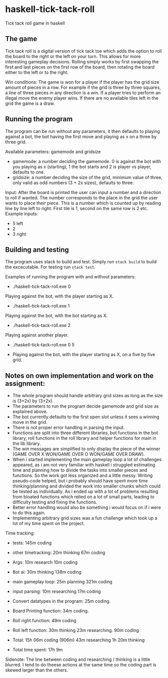 # haskell-tick-tack-roll

Tick tack roll game in haskell

## The game
Tick tack roll is a digital version of tick tack toe which adds the option to roll the board to the right or the left on your turn.
This allows for more interesting gameplay decisions. Rolling simply works by first swapping the first and last pieces on the first row of the board,
then rotating the board either to the left or to the right.

Win conditions:
The game is won for a player if the player has the grid size amount of pieces in a row.
For example if the grid is three by three squares, a line of three pieces in any direction is a win.
If a player tries to perform an illegal move the enemy player wins.
If there are no available tiles left in the grid the game is a draw.

## Running the program
The program can be run without any parameters, it then defaults to playing against a bot, the bot having the first move and playing as x on a three by three grid.

Available parameters: 
gamemode and gridsize

- gamemode: a number deciding the gamemode. 0 is against the bot with you playing as x (starting), 1 the bot starts and 2 is player vs player, defaults to one.
- gridsize: a number deciding the size of the grid, minimum value of three, only valid as odd numbers (3 + 2x sizes), defaults to three.

Input:
After the board is printed the user can input a number and a direction to roll if wanted. The number corresponds to the place in the grid the user wants to place their piece. This is a number which is counted up by reading line by line left to right. First tile is 1, second on the same row is 2 etc.
Example inputs:
- 5 left
- 2
- 3 right

## Building and testing
The program uses stack to build and test.
Simply run `stack build` to build the excecutable.
For testing run `stack test`.

Examples of running the program with and without parameters:
- ./haskell-tick-tack-roll.exe 0

Playing against the bot, with the player starting as X.

- ./haskell-tick-tack-roll.exe 1

Playing against the bot, with the bot starting as X.

- ./haskell-tick-tack-roll.exe 2

Playing against another player.

- ./haskell-tick-tack-roll.exe 0 5

- Playing against the bot, with the player starting as X, on a five by five grid.

## Notes on own implementation and work on the assignment:
- The whole program should handle arbitrary grid sizes as long as the size is (3+2x) by (3+2x).
- The parameters to run the program decide gamemode and grid size as explained above.
- The bot currently defaults to the first open slot unless it sees a winning move in the grid.
- There is not proper error handling in parsing the input.
- Functions are split into three different libraries, bot functions in the bot library, roll functions in the roll library and helper functions for main in the lib library.
- The win messages are simplified to only display the piece of the winner (GAME OVER X WON/GAME OVER O WON/GAME OVER DRAW).
- When i started implementing the main gameplay loop a lot of challenges appeared, as i am not very familiar with haskell i struggled estimating time and planning how to divide the tasks into smaller pieces and functions. So the work got less organized and a little messy. Writing pseudo-code helped, but i probably should have spent more time thinking/planning and divided the work into smaller chunks which could be tested as individually. As i ended up with a lot of problems resulting from bloated functions which relied on a lot of small parts, leading to difficulty testing and fixing the functions.
- Better error handling would also be something i would focus on if i were to do this again.
- Implementing arbitrary grid sizes was a fun challenge which took up a lot of my time spent on the project.

Time tracking:

- tests: 
145m coding

- other timetracking:
20m thinking
67m coding

- Args:
10m research
10m coding

- Bot ai:
30m thinking
138m coding

- main gameplay loop:
25m planning
321m coding

- input parsing:
10m researching
17m coding

- Convert datatypes in the program:
25m coding.

- Board Printing function:
34m coding.

- Roll right function:
49m coding

- Roll left function:
30m thinking
23m researching.
90m coding

- Total:
15h 06m coding (906m)
43m researching
1h 20m thinking

- Total time spent:
17h 9m

Sidenote: The line between coding and researching / thinking is a little blurred. I tend to do theese actions at the same time so the coding part is skewed larger than the others.
